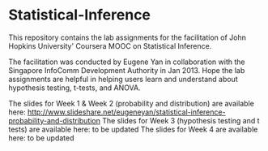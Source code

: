# Statistical-Inference
This repository contains the lab assignments for the facilitation of John Hopkins University' Coursera MOOC on Statistical Inference.  

The facilitation was conducted by Eugene Yan in collaboration with the Singapore InfoComm Development Authority in Jan 2013.  Hope the lab assignments are helpful in helping users learn and understand about hypothesis testing, t-tests, and ANOVA.

The slides for Week 1 & Week 2 (probability and distribution) are available here: http://www.slideshare.net/eugeneyan/statistical-inference-probability-and-distribution
The slides for Week 3 (hypothesis testing and t tests) are available here: to be updated
The slides for Week 4 are available here: to be updated
